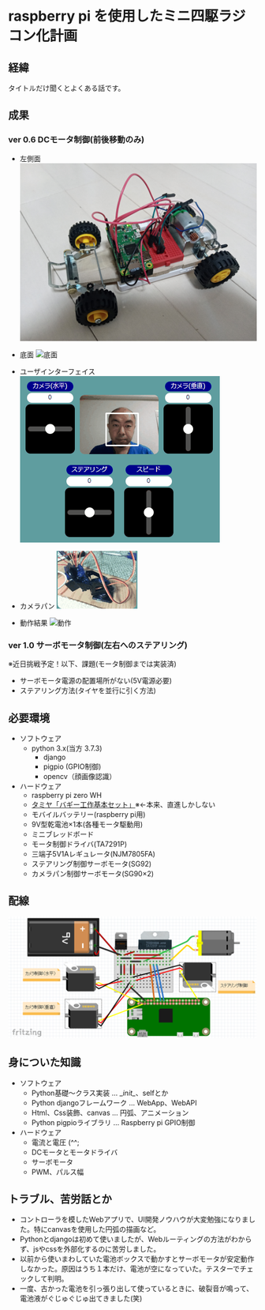 # raspberry pi を使用したミニ四駆ラジコン化計画

## 経緯
タイトルだけ聞くとよくある話です。

## 成果
### ver 0.6 DCモータ制御(前後移動のみ)
 - 左側面
   ![左側面](document/img/左側面.jpg)
  
 - 底面
   ![底面](document/img/底.jpg)
  
 - ユーザインターフェイス
   ![底面](document/img/UI.gif)
  
 - カメラパン
   ![底面](document/img/カメラパン.gif)
  
 - 動作結果
   ![動作](document/img/dc.gif)

### ver 1.0 サーボモータ制御(左右へのステアリング)
※近日挑戦予定！以下、課題(モータ制御までは実装済)
 - サーボモータ電源の配置場所がない(5V電源必要)
 - ステアリング方法(タイヤを並行に引く方法)

## 必要環境
 - ソフトウェア
   - python 3.x(当方 3.7.3)
     - django
     - pigpio (GPIO制御)
     - opencv（顔画像認識）
 - ハードウェア
   - raspberry pi zero WH
   - [タミヤ「バギー工作基本セット」](https://www.tamiya.com/japan/products/70112/index.html)※←本来、直進しかしない
   - モバイルバッテリー(raspberry pi用)
   - 9V型乾電池×1本(各種モータ駆動用)
   - ミニブレッドボード
   - モータ制御ドライバ(TA7291P)
   - 三端子5V1Aレギュレータ(NJM7805FA)
   - ステアリング制御サーボモータ(SG92)
   - カメラパン制御サーボモータ(SG90×2)

## 配線
   ![配線図](document/img/配線図.png)

## 身についた知識
 - ソフトウェア
   - Python基礎～クラス実装 … \__init\__、selfとか
   - Python djangoフレームワーク … WebApp、WebAPI
   - Html、Css装飾、canvas … 円弧、アニメーション
   - Python pigpioライブラリ … Raspberry pi GPIO制御
 - ハードウェア
   - 電流と電圧 (^^;
   - DCモータとモータドライバ
   - サーボモータ
   - PWM、パルス幅

## トラブル、苦労話とか
 - コントローラを模したWebアプリで、UI開発ノウハウが大変勉強になりました。特にcanvasを使用した円弧の描画など。
 - Pythonとdjangoは初めて使いましたが、Webルーティングの方法がわからず、jsやcssを外部化するのに苦労しました。
 - 以前から使いまわしていた電池ボックスで動かすとサーボモータが安定動作しなかった。原因はうち１本だけ、電池が空になっていた。テスターでチェックして判明。
 - 一度、古かった電池を引っ張り出して使っているときに、破裂音が鳴って、電池液がぐじゅぐじゅ出てきました(笑)

